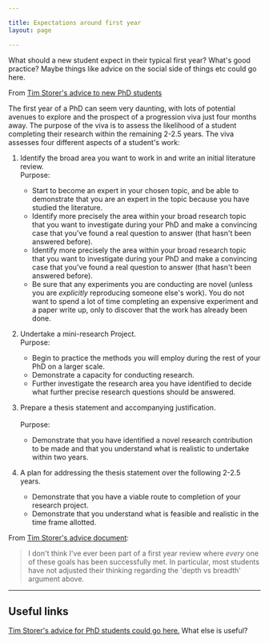 ```yaml
---

title: Expectations around first year
layout: page

---
```


What should a new student expect in their typical first year? What's good practice? Maybe things like advice on the social side of things etc could go here.

<span class="marginnote">From [Tim Storer's advice to new PhD students](https://unofficial-glasgow-phd.github.io/unofficial-advice/)</span>

The first year of a PhD can seem very daunting, with lots of potential avenues to explore and the prospect of a
progression viva just four months away.  The purpose of the viva is to assess the likelihood of a student completing
their research within the remaining 2-2.5 years. The viva assesses four different aspects of a student's work:

1. Identify the broad area you want to work in and write an initial literature review.
   <br/>
   Purpose:

    * Start to become an expert in your chosen topic, and be able to demonstrate that you are an expert in the topic
   	  because you have studied the literature.
    * Identify more precisely the area within your broad research topic that you want to investigate during your PhD and
 	  make a convincing case that you've found a real question to answer (that hasn't been answered before).
    * Identify more precisely the area within your broad research topic that you want to investigate during your PhD and
      make a convincing case that you've found a real question to answer (that hasn't been answered before).
    * Be sure that any experiments you are conducting are novel (unless you are *explicitly* reproducing someone else's
      work).  You do not want to spend a lot of time completing an expensive experiment and a paper write up, only to
      discover that the work has already been done.
 
2. Undertake a mini-research Project.
   <br/>
   Purpose:

    * Begin to practice the methods you will employ during the rest of your PhD on a larger scale.
    * Demonstrate a capacity for conducting research.
    * Further investigate the research area you have identified to decide what further precise research questions should
      be answered.

3. Prepare a thesis statement and accompanying justification.
   <br/>  
   Purpose:
   
    * Demonstrate that you have identified a novel research contribution to be made and that you understand what is
      realistic to undertake within two years.
 
4. A plan for addressing the thesis statement over the following 2-2.5 years.
   <br/>

    * Demonstrate that you have a viable route to completion of your research project.
    * Demonstrate that you understand what is feasible and realistic in the time frame allotted.

From [Tim Storer's advice document](https://github.com/twsswt/glasgow_socs_phd_bootstrap/blob/master/README.md):

> I don't think I've ever been part of a first year review where *every* one of these goals has been successfully met.  In
> particular, most students have not adjusted their thinking regarding the 'depth vs breadth' argument above.

---

## Useful links

[Tim Storer's advice for PhD students could go here.](https://github.com/twsswt/glasgow_socs_phd_bootstrap) What else is useful?
